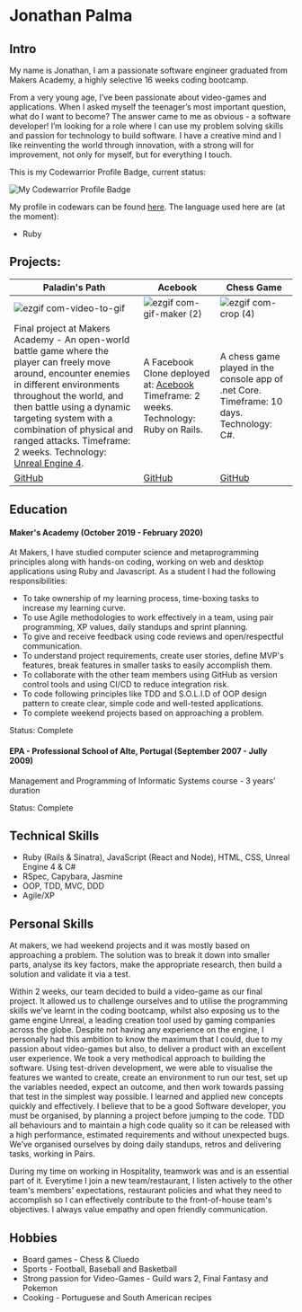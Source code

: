 # Jonathan Palma
## Intro

My name is Jonathan, I am a passionate software engineer graduated from Makers Academy, a highly selective 16 weeks coding bootcamp. 

From a very young age, I’ve been passionate about video-games and applications. When I asked myself the teenager’s most important question, what do I want to become? The answer came to me as obvious - a software developer! I’m looking for a role where I can use my problem solving skills and passion for technology to build software. I have a creative mind and I like reinventing the world through innovation, with a strong will for improvement, not only for myself, but for everything I touch. 

This is my Codewarrior Profile Badge, current status: 

![My Codewarrior Profile Badge](https://www.codewars.com/users/Jonathan%20Palma/badges/large)

My profile in codewars can be found [here](https://www.codewars.com/users/Jonathan%20Palma/). The language used here are (at the moment):

* Ruby

## Projects:
 
| Paladin's Path |    Acebook    |    Chess Game    | 
| --------------- | --------------- | ---------------- |
| ![ezgif com-video-to-gif](https://user-images.githubusercontent.com/55409351/76026579-f6121e80-5f26-11ea-9012-c5879f7efe57.gif) | ![ezgif com-gif-maker (2)](https://user-images.githubusercontent.com/55409351/76026271-56ed2700-5f26-11ea-95ba-5255bc11a821.gif) | ![ezgif com-crop (4)](https://user-images.githubusercontent.com/55409351/77004281-bc91d800-6956-11ea-841d-997f31cca78a.gif)
| Final project at Makers Academy - An open-world battle game where the player can freely move around, encounter enemies in different environments throughout the world, and then battle using a dynamic targeting system with a combination of physical and ranged attacks. Timeframe: 2 weeks. Technology: [Unreal Engine 4](https://www.unrealengine.com/en-US/industry/games). |A Facebook Clone deployed at: [Acebook](http://acebook-irrelevant-pests.herokuapp.com) Timeframe: 2 weeks. Technology: Ruby on Rails. | A chess game played in the console app of .net Core. Timeframe: 10 days. Technology: C#. |
|[GitHub](https://github.com/BenSheridanEdwards/Makers_Final_Project_Paladins_Path) |[GitHub](https://github.com/ffgi-es/acebook_irrelevant_pests) | [GitHub](https://github.com/JonathanPalma-code/Chess-Game) |
 
## Education
 
#### Maker's Academy (October 2019 - February 2020) 
At Makers, I have studied computer science and metaprogramming principles along with hands-on coding, working on web and desktop applications using Ruby and Javascript.
As a student I had the following responsibilities:
* To take ownership of my learning process, time-boxing tasks to increase my learning curve.
* To use Agile methodologies to work effectively in a team, using pair programming, XP values, daily standups and sprint planning.
* To give and receive feedback using code reviews and open/respectful communication.
* To understand project requirements, create user stories, define MVP's features, break features in smaller tasks to easily accomplish them.
* To collaborate with the other team members using GitHub as version control tools and using CI/CD to reduce integration risk.
* To code following principles like TDD and S.O.L.I.D of OOP design pattern to create clear, simple code and well-tested applications.
* To complete weekend projects based on approaching a problem.

Status: Complete
 
#### EPA - Professional School of Alte, Portugal (September 2007 - Jully 2009)
Management and Programming of Informatic Systems course - 3 years' duration

Status: Complete
 
## Technical Skills
 
* Ruby (Rails & Sinatra), JavaScript (React and Node), HTML, CSS, Unreal Engine 4 & C#
* RSpec, Capybara, Jasmine
* OOP, TDD, MVC, DDD
* Agile/XP
 
## Personal Skills

At makers, we had weekend projects and it was mostly based on approaching a problem. The solution was to break it down into smaller parts, analyse its key factors, make the appropriate research, then build a solution and validate it via a test.

Within 2 weeks, our team decided to build a video-game as our final project. It allowed us to challenge ourselves and to utilise the programming skills we've learnt in the coding bootcamp, whilst also exposing us to the game engine Unreal, a leading creation tool used by gaming companies across the globe. Despite not having any experience on the engine, I personally had this ambition to know the maximum that I could, due to my passion about video-games but also, to deliver a product with an excellent user experience. We took a very methodical approach to building the software. Using test-driven development, we were able to visualise the features we wanted to create, create an environment to run our test, set up the variables needed, expect an outcome, and then work towards passing that test in the simplest way possible. I learned and applied new concepts quickly and effectively. 
I believe that to be a good Software developer, you must be organised, by planning a project before jumping to the code. TDD all behaviours and to maintain a high code quality so it can be released with a high performance, estimated requirements and without unexpected bugs. We’ve organised ourselves by doing daily standups, retros and delivering tasks, working in Pairs. 

During my time on working in Hospitality, teamwork was and is an essential part of it. Everytime I join a new team/restaurant, I listen actively to the other team's members' expectations, restaurant policies and what they need to accomplish so I can effectively contribute to the front-of-house team's objectives. I always value empathy and open friendly communication.

## Hobbies

* Board games - Chess & Cluedo
* Sports - Football, Baseball and Basketball
* Strong passion for Video-Games - Guild wars 2, Final Fantasy and Pokemon
* Cooking - Portuguese and South American recipes
